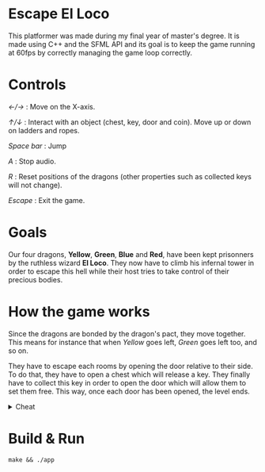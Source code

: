 # Escape El Loco
This platformer was made during my final year of master's degree. It is made using C++ and the SFML API and its goal is to keep the game running at 60fps by correctly managing the game loop correctly.

# Controls
_←/→_ : Move on the X-axis.

_↑/↓_ : Interact with an object (chest, key, door and coin). Move up or down on ladders and ropes.

_Space bar_ : Jump

_A_ : Stop audio.

_R_ : Reset positions of the dragons (other properties such as collected keys will not change).

_Escape_ : Exit the game.

# Goals
Our four dragons, __Yellow__, __Green__, __Blue__ and __Red__, have been kept prisonners by the ruthless wizard __El Loco__. They now have to climb his infernal tower in order to escape this hell while their host tries to take control of their precious bodies.

# How the game works
Since the dragons are bonded by the dragon's pact, they move together. This means for instance that when _Yellow_ goes left, _Green_ goes left too, and so on.

They have to escape each rooms by opening the door relative to their side. To do that, they have to open a chest which will release a key. They finally have to collect this key in order to open the door which will allow them to set them free. This way, once each door has been opened, the level ends.

<details>
  <summary>Cheat</summary>
  
  If you find the game too difficult, press _G_ to enter __God Mode__. This will allow you to chain jumps and reach every places you want.
  
</details>

# Build & Run
```shell
make && ./app
```
